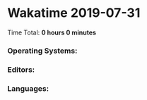 # Wakatime 2019-07-31

Time Total: **0 hours 0 minutes**

### Operating Systems:

### Editors:

### Languages:

